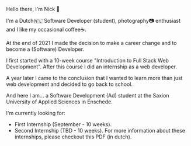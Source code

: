 Hello there, I'm Nick 👋

I'm a Dutch🇳🇱 Software Developer (student),
photography📷 enthusiast and I like my occasional coffee☕️.

At the end of 2021 I made the decision to make a career change and to become a (Software) Developer.

I first started with a 10-week course "Introduction to Full Stack Web Development". After this course I did an internship as a web developer.

A year later I came to the conclusion that I wanted to learn more than just web development and decided to go back to school.

And here I am... a Software Development (Ad) student at the Saxion University of Applied Sciences in Enschede.

I'm currently looking for:
- First Internship (September - 10 weeks).
- Second Internship (TBD - 10 weeks).
For more information about these internships,
please checkout this PDF (in dutch).